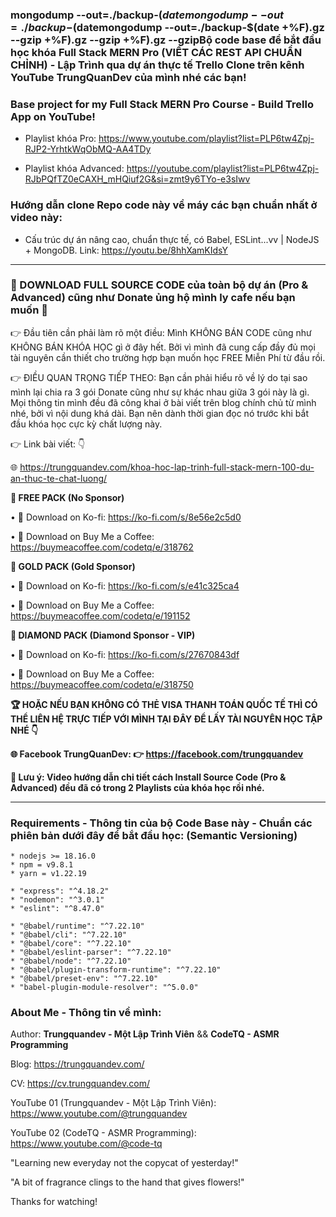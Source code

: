 ### mongodump --out=./backup-$(datemongodump --out=./backup-$(datemongodump --out=./backup-$(date +%F).gz --gzip +%F).gz --gzip +%F).gz --gzipBộ code base để bắt đầu học khóa Full Stack MERN Pro (VIẾT CÁC REST API CHUẨN CHỈNH) - Lập Trình qua dự án thực tế Trello Clone trên kênh YouTube TrungQuanDev của mình nhé các bạn!
### Base project for my Full Stack MERN Pro Course - Build Trello App on YouTube!

- Playlist khóa Pro: https://www.youtube.com/playlist?list=PLP6tw4Zpj-RJP2-YrhtkWqObMQ-AA4TDy

- Playlist khóa Advanced: https://youtube.com/playlist?list=PLP6tw4Zpj-RJbPQfTZ0eCAXH_mHQiuf2G&si=zmt9y6TYo-e3sIwv

### Hướng dẫn clone Repo code này về máy các bạn chuẩn nhất ở video này:

- Cấu trúc dự án nâng cao, chuẩn thực tế, có Babel, ESLint...vv | NodeJS + MongoDB. Link: https://youtu.be/8hhXamKIdsY

---

### 🎁 DOWNLOAD FULL SOURCE CODE của toàn bộ dự án (Pro & Advanced) cũng như Donate ủng hộ mình ly cafe nếu bạn muốn 🤝

👉 Đầu tiên cần phải làm rõ một điều: Mình KHÔNG BÁN CODE cũng như KHÔNG BÁN KHÓA HỌC gì ở đây hết. Bởi vì mình đã cung cấp đầy đủ mọi tài nguyên cần thiết cho trường hợp bạn muốn học FREE Miễn Phí từ đầu rồi.

👉 ĐIỀU QUAN TRỌNG TIẾP THEO: Bạn cần phải hiểu rõ về lý do tại sao mình lại chia ra 3 gói Donate cũng như sự khác nhau giữa 3 gói này là gì. Mọi thông tin mình đều đã công khai ở bài viết trên blog chính chủ từ mình nhé, bởi vì nội dung khá dài. Bạn nên dành thời gian đọc nó trước khi bắt đầu khóa học cực kỳ chất lượng này.

👉 Link bài viết: 👇

🌐 https://trungquandev.com/khoa-hoc-lap-trinh-full-stack-mern-100-du-an-thuc-te-chat-luong/

**🥉 FREE PACK (No Sponsor)**

• 🌟 Download on Ko-fi: https://ko-fi.com/s/8e56e2c5d0

• 🌟 Download on Buy Me a Coffee: https://buymeacoffee.com/codetq/e/318762

**🥈 GOLD PACK (Gold Sponsor)**

• 🌟 Download on Ko-fi: https://ko-fi.com/s/e41c325ca4

• 🌟 Download on Buy Me a Coffee: https://buymeacoffee.com/codetq/e/191152

**🥇 DIAMOND PACK (Diamond Sponsor - VIP)**

• 🌟 Download on Ko-fi: https://ko-fi.com/s/27670843df

• 🌟 Download on Buy Me a Coffee: https://buymeacoffee.com/codetq/e/318750

**🏆 HOẶC NẾU BẠN KHÔNG CÓ THẺ VISA THANH TOÁN QUỐC TẾ THÌ CÓ THỂ LIÊN HỆ TRỰC TIẾP VỚI MÌNH TẠI ĐÂY ĐỂ LẤY TÀI NGUYÊN HỌC TẬP NHÉ 👇**

**🌐 Facebook TrungQuanDev: 👉 https://facebook.com/trungquandev**

**👑 Lưu ý: Video hướng dẫn chi tiết cách Install Source Code (Pro & Advanced) đều đã có trong 2 Playlists của khóa học rồi nhé.**

---

### Requirements - Thông tin của bộ Code Base này - Chuẩn các phiên bản dưới đây để bắt đầu học: (Semantic Versioning)

```
* nodejs >= 18.16.0
* npm = v9.8.1
* yarn = v1.22.19

* "express": "^4.18.2"
* "nodemon": "^3.0.1"
* "eslint": "^8.47.0"

* "@babel/runtime": "^7.22.10"
* "@babel/cli": "^7.22.10"
* "@babel/core": "^7.22.10"
* "@babel/eslint-parser": "^7.22.10"
* "@babel/node": "^7.22.10"
* "@babel/plugin-transform-runtime": "^7.22.10"
* "@babel/preset-env": "^7.22.10"
* "babel-plugin-module-resolver": "^5.0.0"
```

### About Me - Thông tin về mình:

Author: **Trungquandev - Một Lập Trình Viên** && **CodeTQ - ASMR Programming**

Blog: https://trungquandev.com/

CV: https://cv.trungquandev.com/

YouTube 01 (Trungquandev - Một Lập Trình Viên): https://www.youtube.com/@trungquandev

YouTube 02 (CodeTQ - ASMR Programming): https://www.youtube.com/@code-tq

"Learning new everyday not the copycat of yesterday!"

"A bit of fragrance clings to the hand that gives flowers!"

Thanks for watching!
